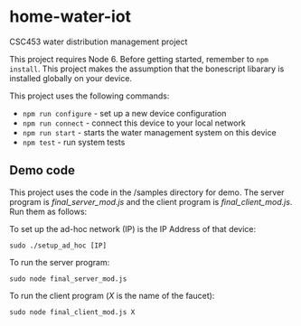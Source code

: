 # home-water-iot
CSC453 water distribution management project

This project requires Node 6. Before getting started, remember to `npm install`. This project makes the assumption that the bonescript libarary is installed globally on your device.

This project uses the following commands:

* `npm run configure` - set up a new device configuration
* `npm run connect`   - connect this device to your local network
* `npm run start`     - starts the water management system on this device
* `npm test`          - run system tests

## Demo code
This project uses the code in the /samples directory for demo. The server program is _final_server_mod.js_ and the client program is _final_client_mod.js_. Run them as follows:

To set up the ad-hoc network (IP) is the IP Address of that device:

`sudo ./setup_ad_hoc [IP]`

To run the server program:

`sudo node final_server_mod.js`

To run the client program (_X_ is the name of the faucet):

`sudo node final_client_mod.js X` 
